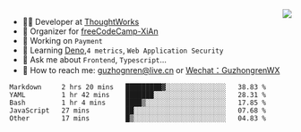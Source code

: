<img align="right" src="https://github-readme-stats.vercel.app/api?username=guzhongren&show_icons=true&icon_color=805AD5&text_color=000&bg_color=ffffff&hide_title=true" />

- 👨‍💻  Developer at [ThoughtWorks](https://thoughtworks.com)
- 🏢 Organizer for [freeCodeCamp-XiAn](https://github.com/orgs/freeCodeCamp-XiAn)
- 🔭 Working on `Payment`
- 🌱 Learning [Deno](https://deno.land/),`4 metrics`,  `Web Application Security`
- 💬 Ask me about `Frontend`, `Typescript`...
- 🔎 How to reach me: [guzhognren@live.cn](guzhognren@live.cn) or [Wechat：GuzhongrenWX]()

<!--START_SECTION:waka-->
```text
Markdown     2 hrs 20 mins   █████████▓░░░░░░░░░░░░░░░   38.83 % 
YAML         1 hr 42 mins    ███████░░░░░░░░░░░░░░░░░░   28.31 % 
Bash         1 hr 4 mins     ████▒░░░░░░░░░░░░░░░░░░░░   17.85 % 
JavaScript   27 mins         ██░░░░░░░░░░░░░░░░░░░░░░░   07.68 % 
Other        17 mins         █▒░░░░░░░░░░░░░░░░░░░░░░░   04.83 % 
```
<!--END_SECTION:waka-->

